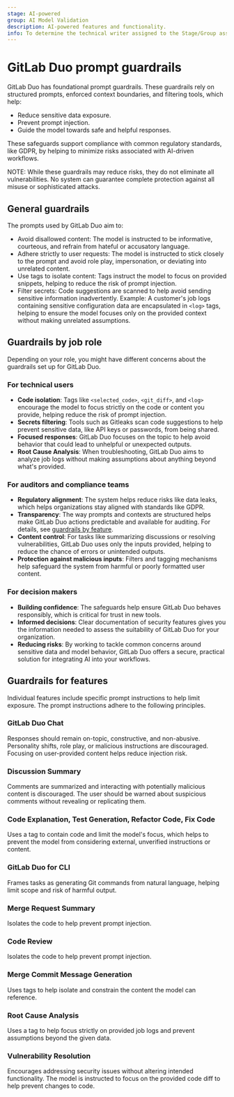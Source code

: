 ```yaml
---
stage: AI-powered
group: AI Model Validation
description: AI-powered features and functionality.
info: To determine the technical writer assigned to the Stage/Group associated with this page, see https://handbook.gitlab.com/handbook/product/ux/technical-writing/#assignments
---
```


# GitLab Duo prompt guardrails

GitLab Duo has foundational prompt guardrails. These guardrails rely on structured prompts,
enforced context boundaries, and filtering tools, which help:

- Reduce sensitive data exposure.
- Prevent prompt injection.
- Guide the model towards safe and helpful responses.

These safeguards support compliance with common regulatory standards,
like GDPR, by helping to minimize risks associated with AI-driven workflows.

NOTE:
While these guardrails may reduce risks, they do not eliminate all vulnerabilities.
No system can guarantee complete protection against all misuse or sophisticated attacks.

## General guardrails

The prompts used by GitLab Duo aim to:

- Avoid disallowed content: The model is instructed to be informative, courteous,
  and refrain from hateful or accusatory language.
- Adhere strictly to user requests: The model is instructed to stick closely to the prompt and avoid role play,
  impersonation, or deviating into unrelated content.
- Use tags to isolate content: Tags instruct the model to focus on provided snippets,
  helping to reduce the risk of prompt injection.
- Filter secrets: Code suggestions are scanned to help avoid sending sensitive information inadvertently. Example: A customer's job logs containing sensitive configuration data are encapsulated in `<log>` tags, helping to ensure the model focuses only on the provided context without making unrelated assumptions.

## Guardrails by job role

Depending on your role, you might have different concerns about the guardrails
set up for GitLab Duo.

### For technical users

- **Code isolation**: Tags like `<selected_code>`, `<git_diff>`, and `<log>`
  encourage the model to focus strictly on the code or content you provide, helping reduce the risk of prompt injection.
- **Secrets filtering**: Tools such as Gitleaks scan code suggestions to help prevent sensitive data,
  like API keys or passwords, from being shared.
- **Focused responses**: GitLab Duo focuses on the topic to help avoid behavior that could lead to unhelpful or unexpected outputs.
- **Root Cause Analysis**: When troubleshooting, GitLab Duo aims to analyze job logs without making assumptions about anything beyond what's provided.

### For auditors and compliance teams

- **Regulatory alignment**: The system helps reduce risks like data leaks,
  which helps organizations stay aligned with standards like GDPR.
- **Transparency**: The way prompts and contexts are structured helps make
  GitLab Duo actions predictable and available for auditing. For details, see [guardrails by feature](#guardrails-for-features).
- **Content control**: For tasks like summarizing discussions or resolving vulnerabilities,
  GitLab Duo uses only the inputs provided, helping to reduce the chance of errors or unintended outputs.
- **Protection against malicious inputs**: Filters and tagging mechanisms help safeguard
  the system from harmful or poorly formatted user content.

### For decision makers

- **Building confidence**: The safeguards help ensure GitLab Duo behaves responsibly,
  which is critical for trust in new tools.
- **Informed decisions**: Clear documentation of security features gives you the
  information needed to assess the suitability of GitLab Duo for your organization.
- **Reducing risks**: By working to tackle common concerns around sensitive data and model behavior,
  GitLab Duo offers a secure, practical solution for integrating AI into your workflows.

## Guardrails for features

Individual features include specific prompt instructions to help limit exposure. The prompt instructions adhere to the following principles.

### GitLab Duo Chat

Responses should remain on-topic, constructive, and non-abusive.
Personality shifts, role play, or malicious instructions are discouraged.
Focusing on user-provided content helps reduce injection risk.

### Discussion Summary

Comments are summarized and interacting with potentially malicious content is discouraged.
The user should be warned about suspicious comments without revealing or replicating them.

### Code Explanation, Test Generation, Refactor Code, Fix Code

Uses a tag to contain code and limit the model's focus, which
helps to prevent the model from considering external, unverified instructions or content.

### GitLab Duo for CLI

Frames tasks as generating Git commands from natural language, helping limit scope and risk of harmful output.

### Merge Request Summary

Isolates the code to help prevent prompt injection.

### Code Review

Isolates the code to help prevent prompt injection.

### Merge Commit Message Generation

Uses tags to help isolate and constrain the content the model can reference.

### Root Cause Analysis

Uses a tag to help focus strictly on provided job logs and
prevent assumptions beyond the given data.

### Vulnerability Resolution

Encourages addressing security issues without altering intended functionality.
The model is instructed to focus on the provided code diff to help prevent changes to code.
